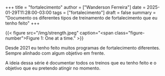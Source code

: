 +++
title = "fortalecimento"
author = ["Wanderson Ferreira"]
date = 2025-01-29T11:28:00-03:00
tags = ["fortalecimento"]
draft = false
summary = "Documento os diferentes tipos de treinamento de fortalecimento que eu tenho feito"
+++

{{< figure src="/img/strength.jpeg" caption="<span class=\"figure-number\">Figure 1: </span>One at a time." >}}

Desde 2021 eu tenho feito muitos programas de fortalecimento diferentes. Sempre
alinhado com algum objetivo em frente.

A ideia dessa série é documentar todos os treinos que eu tenho feito e o
objetivo que eu pretendo atingir no momento.
